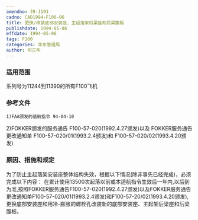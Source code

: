 ```yaml
---
amendno: 39-1191
cadno: CAD1994-F100-06
title: 更换/改装底部安装底、主起落架后梁座和后梁腹板
publishdate: 1994-05-06
effdate: 1994-05-06
tags: F100
categories: 华东管理局
author: 何正华
---
```


### 适用范围 
系列号为11244到11390的所有F100飞机

<!--more-->
### 参考文件
    1)FAA颁发的适航指令 94-04-10 
2)FOKKER颁发的服务通告 F100-57-020(1992.4.27颁发)以及 FOKKER服务通告更改通知单 F100-57-020/01(1993.2.4颁发)和 F100-57-020/02(1993.4.20颁发) 

### 原因、措施和规定 
为了防止主起落架安装座整体结构失效，根据以下情况(除非事先已经完成)，必须完成以下内容： 
    在累计使用13500次起落以前或本适航指令生效后一年内,以后到为准,按照FOKKER服务通告F100-57-020(1992.4.27颁发)以及FOKKER服务通告更改通知单F100-57-020/01(1993.2.4颁发)和F100-57-20/02(1993.4.20颁发),更换底部安装座和用冷-膨胀的螺栓孔改装新的底部安装座、主起架后梁座和后梁腹板。
